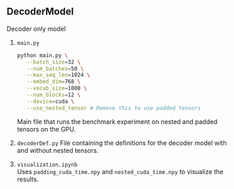 ## DecoderModel

Decoder only model

1. `main.py`
   ```sh
   python main.py \
      --batch_size=32 \
      --num_batches=50 \
      --max_seq_len=1024 \
      --embed_dim=768 \
      --vocab_size=1000 \
      --num_blocks=12 \
      --device=cuda \
      --use_nested_tensor # Remove this to use padded tensors
   ```
   Main file that runs the benchmark experiment on nested and padded tensors on the GPU.

1. `decoderDef.py`
   File containing the definitions for the decoder model with and without nested tensors.

1. `visualization.ipynb`  
   Uses `padding_cuda_time.npy` and `nested_cuda_time.npy` to visualize the results.
